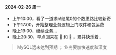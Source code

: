  ####  2024-02-26 周一
- 上午10:00，看了一道求n!结尾0的个数思路比较新奇
- 下午17:00，开始整理业务逻辑上门取件和包运费
- 晚上19:00，继续业务...
- 晚上20:30，早点回来在 🧱 和 🧹 ，累并快乐着..
> MySQL远未达到预期 ； 业务要加快速度和深度



 

